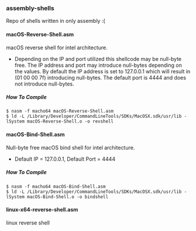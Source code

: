 ### assembly-shells

Repo of shells written in only assembly :(

#### macOS-Reverse-Shell.asm
macOS reverse shell for intel architecture. 
- Depending on the IP and port utilized this shellcode may be null-byte free. The IP address and port may introduce null-bytes depending on the values. By default the IP address is set to 127.0.0.1 which will result in (01 00 00 7f) introducing null-bytes. The default port is 4444 and does not introduce null-bytes.

##### How To Compile
```
$ nasm -f macho64 macOS-Reverse-Shell.asm
$ ld -L /Library/Developer/CommandLineTools/SDKs/MacOSX.sdk/usr/lib -lSystem macOS-Reverse-Shell.o -o revshell
```

#### macOS-Bind-Shell.asm
Null-byte free macOS bind shell for intel architecture.
- Default IP = 127.0.0.1, Default Port = 4444

##### How To Compile
```
$ nasm -f macho64 macOS-Bind-Shell.asm
$ ld -L /Library/Developer/CommandLineTools/SDKs/MacOSX.sdk/usr/lib -lSystem macOS-Bind-Shell.o -o bindshell
```

#### linux-x64-reverse-shell.asm
linux reverse shell
